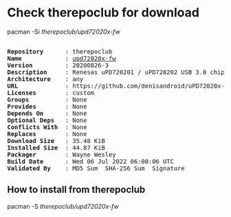 # Check therepoclub for download

pacman -Si *therepoclub/upd72020x-fw*

<div class="highlight"><pre class="highlight"><text>
<b>Repository</b>      : therepoclub
<b>Name</b>            : <a href="../../x86_64/upd72020x-fw-20200826-3-any.pkg.tar.zst">upd72020x-fw</a>
<b>Version</b>         : 20200826-3
<b>Description</b>     : Renesas uPD720201 / uPD720202 USB 3.0 chipsets firmware
<b>Architecture</b>    : any
<b>URL</b>             : https://github.com/denisandroid/uPD72020x-Firmware
<b>Licenses</b>        : custom
<b>Groups</b>          : None
<b>Provides</b>        : None
<b>Depends On</b>      : None
<b>Optional Deps</b>   : None
<b>Conflicts With</b>  : None
<b>Replaces</b>        : None
<b>Download Size</b>   : 35.48 KiB
<b>Installed Size</b>  : 44.87 KiB
<b>Packager</b>        : Wayne Wesley <wayne6324@gmail.com>
<b>Build Date</b>      : Wed 06 Jul 2022 06:00:06 UTC
<b>Validated By</b>    : MD5 Sum  SHA-256 Sum  Signature
</text></pre></div>

## How to install from therepoclub

pacman -S *therepoclub/upd72020x-fw*
